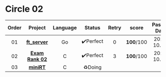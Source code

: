 # Circle 02

| Order |                  Project                  | Language |  Status  | Retry |    score    | Passed Date  |
| :---: | :---------------------------------------: | :------: | :------: | :---: | :---------: | :----------: |
|  01   |       **[ft_server](./ft_server/)**       |    Go    | ✔️Perfect |   0   | **100**/100 | 2020. 10. 17 |
|  02   | **[Exam Rank 02](./Exam%20Rank%2002)** |    C     | ✔️Perfect |   3   | **100**/100 | 2020. 10. 30 |
|  03   |          **[miniRT](./miniRT)**           |    C     |  ♻️Doing  |       |             |              |
